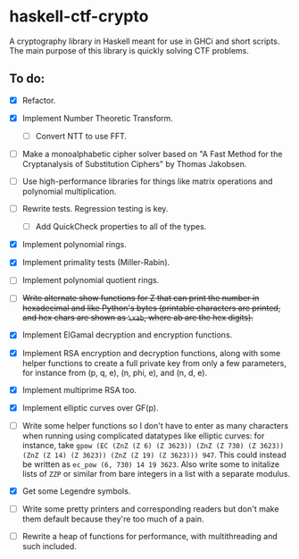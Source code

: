 # haskell-ctf-crypto
A cryptography library in Haskell meant for use in GHCi and short scripts.
The main purpose of this library is quickly solving CTF problems.

## To do:
- [x] Refactor.
- [x] Implement Number Theoretic Transform.
  - [ ] Convert NTT to use FFT.
- [ ] Make a monoalphabetic cipher solver based on "A Fast Method for the Cryptanalysis of Substitution Ciphers" by Thomas Jakobsen.
- [ ] Use high-performance libraries for things like matrix operations and polynomial multiplication.
- [ ] Rewrite tests. Regression testing is key.
  - [ ] Add QuickCheck properties to all of the types.
- [x] Implement polynomial rings.
- [x] Implement primality tests (Miller-Rabin).
- [ ] Implement polynomial quotient rings.
- [ ] ~~Write alternate show functions for Z that can print the number in hexadecimal and like Python's bytes (printable characters are printed, and hex chars are shown as `\xab`, where ab are the hex digits).~~

- [x] Implement ElGamal decryption and encryption functions.
- [x] Implement RSA encryption and decryption functions, along with some helper functions to create a full private key from only a few parameters, for instance from (p, q, e), (n, phi, e), and (n, d, e).
- [x] Implement multiprime RSA too.
- [x] Implement elliptic curves over GF(p).
- [ ] Write some helper functions so I don't have to enter as many characters when running using complicated datatypes like elliptic curves: for instance, take `gpow (EC (ZnZ (Z 6) (Z 3623)) (ZnZ (Z 730) (Z 3623)) (ZnZ (Z 14) (Z 3623)) (ZnZ (Z 19) (Z 3623))) 947`. This could instead be written as `ec_pow (6, 730) 14 19 3623`. Also write some to initalize lists of `ZZP` or similar from bare integers in a list with a separate modulus.
- [x] Get some Legendre symbols.
- [ ] Write some pretty printers and corresponding readers but don't make them default because they're too much of a pain.
- [ ] Rewrite a heap of functions for performance, with multithreading and such included.
